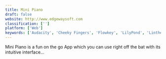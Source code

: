 ```yaml
---
title: Mini Piano
draft: false 
website: http://www.edgewaysoft.com
classification: ['']
platform: ['Web']
keywords: ['Audacity', 'Cheeky Fingers', 'Flowkey', 'LilyPond', 'Linthesia', 'Magic Piano', 'Musicope', 'Perfect Piano Player 3D', 'Piano Flight', 'Piano From Above', 'Piano Kit', 'Piano Marvel', 'Piano Terrazzo', 'Piano Time', 'Pianu', 'Playground Sessions', 'SampleTank', 'Simplesynth', 'Simply Piano', 'Skoove', 'Synthesia', 'VirtualMIDISynth']
---
```

Mini Piano is a fun on the go App which you can use right off the bat with its intuitive interface...